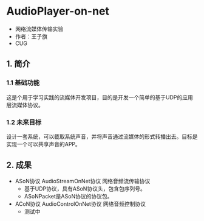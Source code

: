 # AudioPlayer-on-net
* 网络流媒体传输实验
* 作者：王子旗
* CUG

## 1. 简介
### 1.1 基础功能
这是个用于学习实践的流媒体开发项目，目的是开发一个简单的基于UDP的应用层流媒体协议。
### 1.2 未来目标
设计一套系统，可以截取系统声音，并将声音通过流媒体的形式转播出去。目标是实现一个可以共享声音的APP。
    
## 2. 成果
  * ASoN协议 AudioStreamOnNet协议 网络音频流传输协议
    * 基于UDP协议，具有ASoN协议头，包含包序列号。
    * ASoNPacket是ASoN协议的协议包。
  * ACoN协议 AudioControlOnNet协议 网络音频控制协议
    * 测试中

